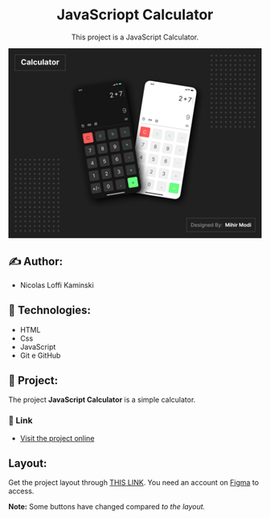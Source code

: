 <h1 align="center">JavaScriopt Calculator</h1>

<p align="center" >This project is a JavaScript Calculator.</p>

<p align="center">
  <img alt="Projeto Pokedex" src=".github/Cover.jpg" widht=100%>
</p>

## :writing_hand: Author:

- Nicolas Loffi Kaminski

## :rocket: Technologies:

- HTML
- Css
- JavaScript
- Git e GitHub

## :art: Project:

The project <b>JavaScript Calculator</b> is a simple calculator.

### :link: Link

- [Visit the project online](https://nicolaslk.github.io/JavaScript_Calculator/)

## Layout:

Get the project layout through [THIS LINK](https://www.figma.com/community/file/1088822160557084859/Calculator-UI). You need an account on [Figma](https://figma.com) to access.

<b>Note:</b> Some buttons have changed compared <em>to the layout.</em>

